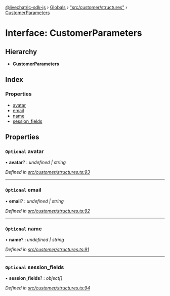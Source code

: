 [@livechat/lc-sdk-js](../README.md) › [Globals](../globals.md) › ["src/customer/structures"](../modules/_src_customer_structures_.md) › [CustomerParameters](_src_customer_structures_.customerparameters.md)

# Interface: CustomerParameters

## Hierarchy

* **CustomerParameters**

## Index

### Properties

* [avatar](_src_customer_structures_.customerparameters.md#optional-avatar)
* [email](_src_customer_structures_.customerparameters.md#optional-email)
* [name](_src_customer_structures_.customerparameters.md#optional-name)
* [session_fields](_src_customer_structures_.customerparameters.md#optional-session_fields)

## Properties

### `Optional` avatar

• **avatar**? : *undefined | string*

*Defined in [src/customer/structures.ts:93](https://github.com/livechat/lc-sdk-js/blob/ce4846a/src/customer/structures.ts#L93)*

___

### `Optional` email

• **email**? : *undefined | string*

*Defined in [src/customer/structures.ts:92](https://github.com/livechat/lc-sdk-js/blob/ce4846a/src/customer/structures.ts#L92)*

___

### `Optional` name

• **name**? : *undefined | string*

*Defined in [src/customer/structures.ts:91](https://github.com/livechat/lc-sdk-js/blob/ce4846a/src/customer/structures.ts#L91)*

___

### `Optional` session_fields

• **session_fields**? : *object[]*

*Defined in [src/customer/structures.ts:94](https://github.com/livechat/lc-sdk-js/blob/ce4846a/src/customer/structures.ts#L94)*
